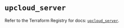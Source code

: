 # `upcloud_server`

Refer to the Terraform Registry for docs: [`upcloud_server`](https://registry.terraform.io/providers/upcloudltd/upcloud/5.11.3/docs/resources/server).
